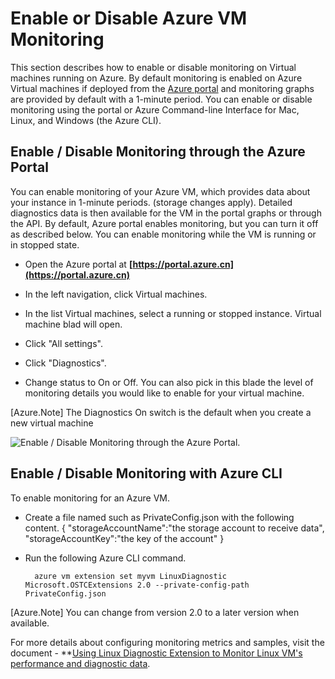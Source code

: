 <properties
   pageTitle="Enable or Disabling Azure VM Monitoring"
   description="Describes How to Enable or Disable Azure VM Monitoring"
   services="virtual-machines-linux"
   documentationCenter="virtual-machines"
   authors="kmouss"
   manager="drewm"
   editor=""/>

<tags
	ms.service="virtual-machines-linux"
	ms.date="02/08/2016"
	wacn.date=""/>
   
# Enable or Disable Azure VM Monitoring

This section describes how to enable or disable monitoring on Virtual machines running on Azure. By default monitoring is enabled on Azure Virtual machines if deployed from the [Azure portal](https://portal.azure.cn) and monitoring graphs are provided by default with a 1-minute period. You can enable or disable monitoring using the portal or Azure Command-line Interface for Mac, Linux, and Windows (the Azure CLI). 

## Enable / Disable Monitoring through the Azure Portal
 
You can enable  monitoring of your Azure VM, which provides data about your instance in 1-minute periods. (storage changes apply). Detailed diagnostics data is then available for the VM in the portal graphs or through the API. By default, Azure portal enables monitoring, but you can turn it off as described below. You can enable monitoring while the VM is running or in stopped state.

- Open the Azure portal at **[https://portal.azure.cn](https://portal.azure.cn)**

- In the left navigation, click Virtual machines.

- In the list Virtual machines, select a running or stopped instance. Virtual machine blad will open.

- Click "All settings".

- Click "Diagnostics".

- Change status to On or Off. You can also pick in this blade the level of monitoring details you would like to enable for your virtual machine.

[Azure.Note] The Diagnostics On switch is the default when you create a new virtual machine

![Enable / Disable Monitoring through the Azure Portal.][1]


## Enable / Disable Monitoring with Azure CLI
 
To enable monitoring for an Azure VM.

- Create a file named such as PrivateConfig.json with the following content.
        {
            "storageAccountName":"the storage account to receive data",
            "storageAccountKey":"the key of the account"
        }
- Run the following Azure CLI command.

        azure vm extension set myvm LinuxDiagnostic Microsoft.OSTCExtensions 2.0 --private-config-path PrivateConfig.json

[Azure.Note] You can change from version 2.0 to a later version when available. 

For more details about configuring monitoring metrics and samples, visit the document - **[Using Linux Diagnostic Extension to Monitor Linux VM's performance and diagnostic data](/documentation/articles/virtual-machines-linux-diagnostic-extension/).

<!--Image references-->
[1]: ./media/virtual-machines-linux-vm-monitoring/portal-enable-disable.png
 

